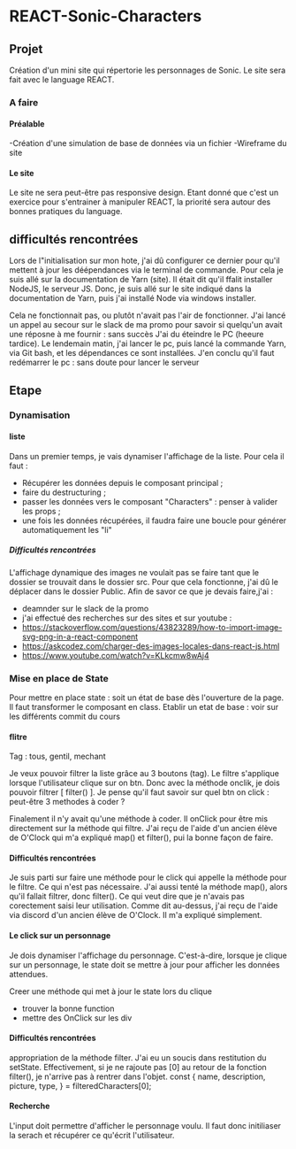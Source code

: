 # REACT-Sonic-Characters

## Projet

Création d'un mini site qui répertorie les personnages de Sonic.
Le site sera fait avec le language REACT. 

### A faire

#### Préalable

-Création d'une simulation de base de données via un fichier
-Wireframe du site

#### Le site

Le site ne sera peut-être pas responsive design. Etant donné que c'est un exercice pour s'entrainer à manipuler REACT, la priorité sera autour des bonnes pratiques du language.

## difficultés rencontrées

Lors de l"initialisation sur mon hote, j'ai dû configurer ce dernier pour qu'il mettent à jour les déépendances via le terminal de commande. Pour cela je suis allé sur la documentation de Yarn (site). Il était dit qu'il ffalit installer NodeJS, le serveur JS. Donc, je suis allé sur le site indiqué dans la documentation de Yarn, puis j'ai installé Node via windows installer.

Cela ne fonctionnait pas, ou plutôt n'avait pas l'air de fonctionner. J'ai lancé un appel au secour sur le slack de ma promo pour savoir si quelqu'un avait une réposne à me fournir : sans succès J'ai du éteindre le PC (heeure tardice). Le lendemain matin, j'ai lancer le pc, puis lancé la commande Yarn, via Git bash, et les dépendances ce sont installées. J'en conclu qu'il faut redémarrer le pc : sans doute pour lancer le serveur

## Etape 

### Dynamisation

#### liste

Dans un premier temps, je vais dynamiser l'affichage de la liste. Pour cela il faut :
- Récupérer les données depuis le composant principal ; 
- faire du destructuring ;
- passer les données vers le composant "Characters" : penser à valider les props ; 
- une fois les données récupérées, il faudra faire une boucle pour générer automatiquement les "li"

##### Difficultés rencontrées

L'affichage dynamique des images ne voulait pas se faire tant que le dossier se trouvait dans le dossier src. Pour que cela fonctionne, j'ai dû le déplacer dans le dossier Public. Afin de savor ce que je devais faire,j'ai : 
  - deamnder sur le slack de la promo
  - j'ai effectué des recherches sur des sites et sur youtube : 
  -   https://stackoverflow.com/questions/43823289/how-to-import-image-svg-png-in-a-react-component
  -   https://askcodez.com/charger-des-images-locales-dans-react-js.html
  -    https://www.youtube.com/watch?v=KLkcmw8wAj4

### Mise en place de State

Pour mettre en place state : soit un état de base dès l'ouverture de la page. Il faut transformer le composant en class. 
Etablir un etat de base : voir sur les différents commit du cours

#### flitre
Tag : tous, gentil, mechant

Je veux pouvoir filtrer la liste grâce au 3 boutons (tag). Le filtre s'applique lorsque l'utilisateur clique sur on btn.
Donc avec la méthode onclik, je dois pouvoir filtrer [ filter() ]. Je pense qu'il faut savoir sur quel btn on click : peut-être 3 methodes à coder ? 

Finalement il n'y avait qu'une méthode à coder. Il onClick pour être mis directement sur la méthode qui filtre. J'ai reçu de l'aide d'un ancien élève de O'Clock qui m'a expliqué map() et filter(), pui la bonne façon de faire.

#### Difficultés rencontrées

Je suis parti sur faire une méthode pour le click qui appelle la méthode pour le filtre. Ce qui n'est pas nécessaire.
J'ai aussi tenté la méthode map(), alors qu'il fallait filtrer, donc filter(). Ce qui veut dire que je n'avais pas corectement saisi leur utilisation. Comme dit au-dessus, j'ai reçu de l'aide via discord d'un ancien élève de O'Clock. Il m'a expliqué simplement.

#### Le click sur un personnage

Je dois dynamiser l'affichage du personnage. C'est-à-dire, lorsque je clique sur un personnage, le state doit se mettre à jour pour afficher les données attendues.

Creer une méthode qui met à jour le state lors du clique
- trouver la bonne function
- mettre des OnClick sur les div

#### Difficultés rencontrées
appropriation de la méthode filter. J'ai eu un soucis dans restitution du setState. Effectivement, si je ne rajoute pas [0] au retour de la fonction filter(), je n'arrive pas à rentrer dans l'objet.
const {
      name,
      description,
      picture,
      type,
    } = filteredCharacters[0];

#### Recherche

L'input doit permettre d'afficher le personnage voulu. Il faut donc initiliaser la serach et récupérer ce qu'écrit l'utilisateur.

